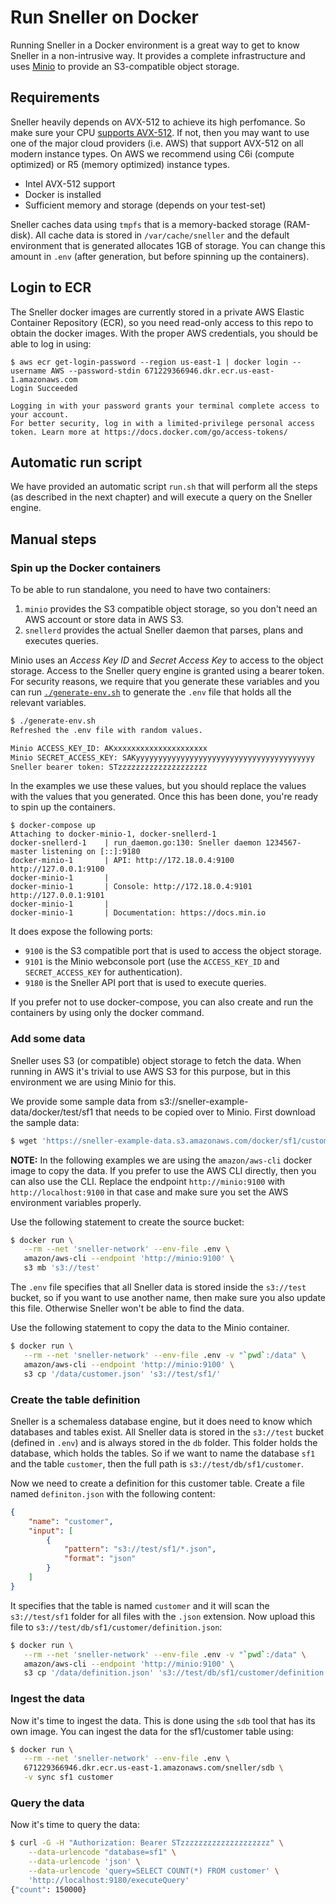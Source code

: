 # Run Sneller on Docker
Running Sneller in a Docker environment is a great way to get to know Sneller in a non-intrusive way. It provides a complete infrastructure and uses [Minio](https://min.io/) to provide an S3-compatible object storage.

## Requirements
Sneller heavily depends on AVX-512 to achieve its high perfomance. So make sure your CPU [supports AVX-512](https://en.wikipedia.org/wiki/AVX-512#CPUs_with_AVX-512). If not, then you may want to use one of the major cloud providers (i.e. AWS) that support AVX-512 on all modern instance types. On AWS we recommend using C6i (compute optimized) or R5 (memory optimized) instance types.

 * Intel AVX-512 support
 * Docker is installed
 * Sufficient memory and storage (depends on your test-set)

Sneller caches data using `tmpfs` that is a memory-backed storage (RAM-disk). All cache data is stored in `/var/cache/sneller` and the default environment that is generated allocates 1GB of storage. You can change this amount in `.env` (after generation, but before spinning up the containers).
 
## Login to ECR
The Sneller docker images are currently stored in a private AWS Elastic Container Repository (ECR), so you need read-only access to this repo to obtain the docker images. With the proper AWS credentials, you should be able to log in using:
```
$ aws ecr get-login-password --region us-east-1 | docker login --username AWS --password-stdin 671229366946.dkr.ecr.us-east-1.amazonaws.com
Login Succeeded

Logging in with your password grants your terminal complete access to your account. 
For better security, log in with a limited-privilege personal access token. Learn more at https://docs.docker.com/go/access-tokens/
```

## Automatic run script
We have provided an automatic script `run.sh` that will perform all the steps (as described in the next chapter) and will execute a query on the Sneller engine.

## Manual steps

### Spin up the Docker containers
To be able to run standalone, you need to have two containers:

 1. `minio` provides the S3 compatible object storage, so you don't need an AWS account or store data in AWS S3.
 1. `snellerd` provides the actual Sneller daemon that parses, plans and executes queries.

Minio uses an *Access Key ID* and *Secret Access Key* to access to the object storage. Access to the Sneller query engine is granted using a bearer token. For security reasons, we require that you generate these variables and you can run [`./generate-env.sh`](generate-env.sh) to generate the `.env` file that holds all the relevant variables.
```sh
$ ./generate-env.sh 
Refreshed the .env file with random values.

Minio ACCESS_KEY_ID: AKxxxxxxxxxxxxxxxxxxxxx
Minio SECRET_ACCESS_KEY: SAKyyyyyyyyyyyyyyyyyyyyyyyyyyyyyyyyyyyyyyyy
Sneller bearer token: STzzzzzzzzzzzzzzzzzzzz
```
In the examples we use these values, but you should replace the values with the values that you generated. Once this has been done, you're ready to spin up the containers.
```
$ docker-compose up
Attaching to docker-minio-1, docker-snellerd-1
docker-snellerd-1    | run_daemon.go:130: Sneller daemon 1234567-master listening on [::]:9180
docker-minio-1       | API: http://172.18.0.4:9100  http://127.0.0.1:9100 
docker-minio-1       | 
docker-minio-1       | Console: http://172.18.0.4:9101 http://127.0.0.1:9101 
docker-minio-1       | 
docker-minio-1       | Documentation: https://docs.min.io
```
It does expose the following ports:

 * `9100` is the S3 compatible port that is used to access the object storage.
 * `9101` is the Minio webconsole port (use the `ACCESS_KEY_ID` and `SECRET_ACCESS_KEY` for authentication).
 * `9180` is the Sneller API port that is used to execute queries.

If you prefer not to use docker-compose, you can also create and run the containers by using only the docker command.

### Add some data
Sneller uses S3 (or compatible) object storage to fetch the data. When running in AWS it's trivial to use AWS S3 for this purpose, but in this environment we are using Minio for this.

We provide some sample data from s3://sneller-example-data/docker/test/sf1 that needs to be copied over to Minio. First download the sample data:
```sh
$ wget 'https://sneller-example-data.s3.amazonaws.com/docker/sf1/customer.json'
```
**NOTE:** In the following examples we are using the `amazon/aws-cli` docker image to copy the data. If you prefer to use the AWS CLI directly, then you can also use the CLI. Replace the endpoint `http://minio:9100` with `http://localhost:9100` in that case and make sure you set the AWS environment variables properly.

Use the following statement to create the source bucket:
```sh
$ docker run \
   --rm --net 'sneller-network' --env-file .env \
   amazon/aws-cli --endpoint 'http://minio:9100' \
   s3 mb 's3://test'
```
The `.env` file specifies that all Sneller data is stored inside the `s3://test` bucket, so if you want to use another name, then make sure you also update this file. Otherwise Sneller won't be able to find the data.

Use the following statement to copy the data to the Minio container.
```sh
$ docker run \
   --rm --net 'sneller-network' --env-file .env -v "`pwd`:/data" \
   amazon/aws-cli --endpoint 'http://minio:9100' \
   s3 cp '/data/customer.json' 's3://test/sf1/'
```
### Create the table definition
Sneller is a schemaless database engine, but it does need to know which databases and tables exist. All Sneller data is stored in the `s3://test` bucket (defined in `.env`) and is always stored in the `db` folder. This folder holds the database, which holds the tables. So if we want to name the database `sf1` and the table `customer`, then the full path is `s3://test/db/sf1/customer`.

Now we need to create a definition for this customer table. Create a file named `definiton.json` with the following content:
```json
{
    "name": "customer",
    "input": [
        {
            "pattern": "s3://test/sf1/*.json",
            "format": "json"
        }
    ]
}
```
It specifies that the table is named `customer` and it will scan the `s3://test/sf1` folder for all files with the `.json` extension. Now upload this file to `s3://test/db/sf1/customer/definition.json`:
```sh
$ docker run \
   --rm --net 'sneller-network' --env-file .env -v "`pwd`:/data" \
   amazon/aws-cli --endpoint 'http://minio:9100' \
   s3 cp '/data/definition.json' 's3://test/db/sf1/customer/definition.json'
```
### Ingest the data
Now it's time to ingest the data. This is done using the `sdb` tool that has its own image. You can ingest the data for the sf1/customer table using:
```sh
$ docker run \
   --rm --net 'sneller-network' --env-file .env \
   671229366946.dkr.ecr.us-east-1.amazonaws.com/sneller/sdb \
   -v sync sf1 customer
```

### Query the data
Now it's time to query the data:
```sh
$ curl -G -H "Authorization: Bearer STzzzzzzzzzzzzzzzzzzzz" \
    --data-urlencode "database=sf1" \
    --data-urlencode 'json' \
    --data-urlencode 'query=SELECT COUNT(*) FROM customer' \
    'http://localhost:9180/executeQuery'
{"count": 150000}
```